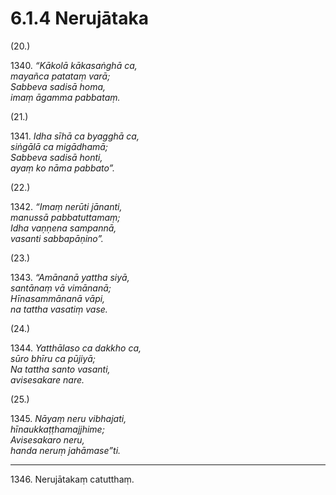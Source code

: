 

# 6.1.4 Nerujātaka




(20.)

1340\. _“Kākolā kākasaṅghā ca,_  
_mayañca patataṃ varā;_  
_Sabbeva sadisā homa,_  
_imaṃ āgamma pabbataṃ._  


(21.)

1341\. _Idha sīhā ca byagghā ca,_  
_siṅgālā ca migādhamā;_  
_Sabbeva sadisā honti,_  
_ayaṃ ko nāma pabbato”._  


(22.)

1342\. _“Imaṃ nerūti jānanti,_  
_manussā pabbatuttamaṃ;_  
_Idha vaṇṇena sampannā,_  
_vasanti sabbapāṇino”._  


(23.)

1343\. _“Amānanā yattha siyā,_  
_santānaṃ vā vimānanā;_  
_Hīnasammānanā vāpi,_  
_na tattha vasatiṃ vase._  


(24.)

1344\. _Yatthālaso ca dakkho ca,_  
_sūro bhīru ca pūjiyā;_  
_Na tattha santo vasanti,_  
_avisesakare nare._  


(25.)

1345\. _Nāyaṃ neru vibhajati,_  
_hīnaukkaṭṭhamajjhime;_  
_Avisesakaro neru,_  
_handa neruṃ jahāmase”ti._  


---

1346\. Nerujātakaṃ catutthaṃ.





